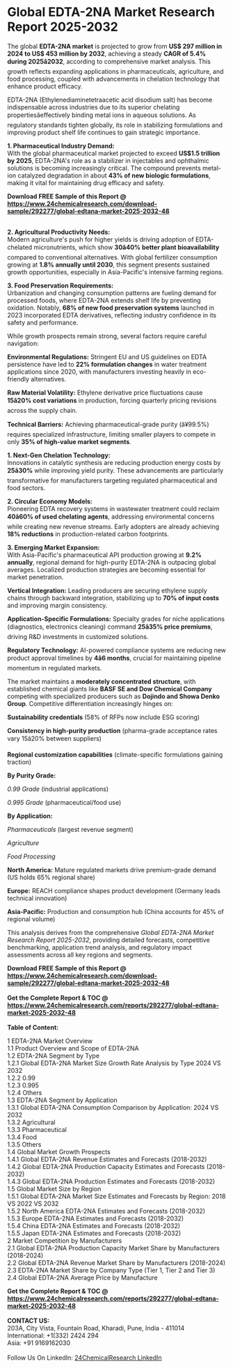 <h1>Global EDTA-2NA Market Research Report 2025-2032</h1><p>The global <strong>EDTA-2NA market</strong> is projected to grow from <strong>US$ 297 million in 2024 to US$ 453 million by 2032</strong>, achieving a steady <strong>CAGR of 5.4% during 2025â2032</strong>, according to comprehensive market analysis. This growth reflects expanding applications in pharmaceuticals, agriculture, and food processing, coupled with advancements in chelation technology that enhance product efficacy.</p><p>EDTA-2NA (Ethylenediaminetetraacetic acid disodium salt) has become indispensable across industries due to its superior chelating propertiesâeffectively binding metal ions in aqueous solutions. As regulatory standards tighten globally, its role in stabilizing formulations and improving product shelf life continues to gain strategic importance.</p><p><strong>1. Pharmaceutical Industry Demand:</strong><br>
With the global pharmaceutical market projected to exceed <strong>US$1.5 trillion by 2025</strong>, EDTA-2NA's role as a stabilizer in injectables and ophthalmic solutions is becoming increasingly critical. The compound prevents metal-ion catalyzed degradation in about <strong>43% of new biologic formulations</strong>, making it vital for maintaining drug efficacy and safety.</p><div><b>Download FREE Sample of this Report @ 
            <a href="https://www.24chemicalresearch.com/download-sample/292277/global-edtana-market-2025-2032-48">
            https://www.24chemicalresearch.com/download-sample/292277/global-edtana-market-2025-2032-48</a></b></div><br><p><strong>2. Agricultural Productivity Needs:</strong><br>
Modern agriculture's push for higher yields is driving adoption of EDTA-chelated micronutrients, which show <strong>30â40% better plant bioavailability</strong> compared to conventional alternatives. With global fertilizer consumption growing at <strong>1.8% annually until 2030</strong>, this segment presents sustained growth opportunities, especially in Asia-Pacific's intensive farming regions.</p><p><strong>3. Food Preservation Requirements:</strong><br>
Urbanization and changing consumption patterns are fueling demand for processed foods, where EDTA-2NA extends shelf life by preventing oxidation. Notably, <strong>68% of new food preservation systems</strong> launched in 2023 incorporated EDTA derivatives, reflecting industry confidence in its safety and performance.</p><p>While growth prospects remain strong, several factors require careful navigation:</p><p><strong>Environmental Regulations:</strong> Stringent EU and US guidelines on EDTA persistence have led to <strong>22% formulation changes</strong> in water treatment applications since 2020, with manufacturers investing heavily in eco-friendly alternatives.</p><p><strong>Raw Material Volatility:</strong> Ethylene derivative price fluctuations cause <strong>15â20% cost variations</strong> in production, forcing quarterly pricing revisions across the supply chain.</p><p><strong>Technical Barriers:</strong> Achieving pharmaceutical-grade purity (â¥99.5%) requires specialized infrastructure, limiting smaller players to compete in only <strong>35% of high-value market segments</strong>.</p><p><strong>1. Next-Gen Chelation Technology:</strong><br>
Innovations in catalytic synthesis are reducing production energy costs by <strong>25â30%</strong> while improving yield purity. These advancements are particularly transformative for manufacturers targeting regulated pharmaceutical and food sectors.</p><p><strong>2. Circular Economy Models:</strong><br>
Pioneering EDTA recovery systems in wastewater treatment could reclaim <strong>40â60% of used chelating agents</strong>, addressing environmental concerns while creating new revenue streams. Early adopters are already achieving <strong>18% reductions</strong> in production-related carbon footprints.</p><p><strong>3. Emerging Market Expansion:</strong><br>
With Asia-Pacific's pharmaceutical API production growing at <strong>9.2% annually</strong>, regional demand for high-purity EDTA-2NA is outpacing global averages. Localized production strategies are becoming essential for market penetration.</p><p><strong>Vertical Integration:</strong> Leading producers are securing ethylene supply chains through backward integration, stabilizing up to <strong>70% of input costs</strong> and improving margin consistency.</p><p><strong>Application-Specific Formulations:</strong> Specialty grades for niche applications (diagnostics, electronics cleaning) command <strong>25â35% price premiums</strong>, driving R&amp;D investments in customized solutions.</p><p><strong>Regulatory Technology:</strong> AI-powered compliance systems are reducing new product approval timelines by <strong>4â6 months</strong>, crucial for maintaining pipeline momentum in regulated markets.</p><p>The market maintains a <strong>moderately concentrated structure</strong>, with established chemical giants like <strong>BASF SE and Dow Chemical Company</strong> competing with specialized producers such as <strong>Dojindo and Showa Denko Group</strong>. Competitive differentiation increasingly hinges on:</p><p><strong>Sustainability credentials</strong> (58% of RFPs now include ESG scoring)</p><p><strong>Consistency in high-purity production</strong> (pharma-grade acceptance rates vary 15â20% between suppliers)</p><p><strong>Regional customization capabilities</strong> (climate-specific formulations gaining traction)</p><p><strong>By Purity Grade:</strong></p><p><em>0.99 Grade</em> (industrial applications)</p><p><em>0.995 Grade</em> (pharmaceutical/food use)</p><p><strong>By Application:</strong></p><p><em>Pharmaceuticals</em> (largest revenue segment)</p><p><em>Agriculture</em></p><p><em>Food Processing</em></p><p><strong>North America:</strong> Mature regulated markets drive premium-grade demand (US holds 65% regional share)</p><p><strong>Europe:</strong> REACH compliance shapes product development (Germany leads technical innovation)</p><p><strong>Asia-Pacific:</strong> Production and consumption hub (China accounts for 45% of regional volume)</p><p>This analysis derives from the comprehensive <em>Global EDTA-2NA Market Research Report 2025-2032</em>, providing detailed forecasts, competitive benchmarking, application trend analysis, and regulatory impact assessments across all key regions and segments.</p><div><b>Download FREE Sample of this Report @ 
            <a href="https://www.24chemicalresearch.com/download-sample/292277/global-edtana-market-2025-2032-48">
            https://www.24chemicalresearch.com/download-sample/292277/global-edtana-market-2025-2032-48</a></b></div><br><div><b>Get the Complete Report & TOC @ 
            <a href="https://www.24chemicalresearch.com/reports/292277/global-edtana-market-2025-2032-48">
            https://www.24chemicalresearch.com/reports/292277/global-edtana-market-2025-2032-48</a></b></div><br>
            <b>Table of Content:</b><p>1 EDTA-2NA Market Overview<br />
    1.1 Product Overview and Scope of EDTA-2NA<br />
    1.2 EDTA-2NA Segment by Type<br />
        1.2.1 Global EDTA-2NA Market Size Growth Rate Analysis by Type 2024 VS 2032<br />
        1.2.2 0.99<br />
        1.2.3 0.995<br />
        1.2.4 Others<br />
    1.3 EDTA-2NA Segment by Application<br />
        1.3.1 Global EDTA-2NA Consumption Comparison by Application: 2024 VS 2032<br />
        1.3.2 Agricultural<br />
        1.3.3 Pharmaceutical<br />
        1.3.4 Food<br />
        1.3.5 Others<br />
    1.4 Global Market Growth Prospects<br />
        1.4.1 Global EDTA-2NA Revenue Estimates and Forecasts (2018-2032)<br />
        1.4.2 Global EDTA-2NA Production Capacity Estimates and Forecasts (2018-2032)<br />
        1.4.3 Global EDTA-2NA Production Estimates and Forecasts (2018-2032)<br />
    1.5 Global Market Size by Region<br />
        1.5.1 Global EDTA-2NA Market Size Estimates and Forecasts by Region: 2018 VS 2022 VS 2032<br />
        1.5.2 North America EDTA-2NA Estimates and Forecasts (2018-2032)<br />
        1.5.3 Europe EDTA-2NA Estimates and Forecasts (2018-2032)<br />
        1.5.4 China EDTA-2NA Estimates and Forecasts (2018-2032)<br />
        1.5.5 Japan EDTA-2NA Estimates and Forecasts (2018-2032)<br />
2 Market Competition by Manufacturers<br />
    2.1 Global EDTA-2NA Production Capacity Market Share by Manufacturers (2018-2024)<br />
    2.2 Global EDTA-2NA Revenue Market Share by Manufacturers (2018-2024)<br />
    2.3 EDTA-2NA Market Share by Company Type (Tier 1, Tier 2 and Tier 3)<br />
    2.4 Global EDTA-2NA Average Price by Manufacture</p><div><b>Get the Complete Report & TOC @ 
            <a href="https://www.24chemicalresearch.com/reports/292277/global-edtana-market-2025-2032-48">
            https://www.24chemicalresearch.com/reports/292277/global-edtana-market-2025-2032-48</a></b></div><br><b>CONTACT US:</b><br>
            203A, City Vista, Fountain Road, Kharadi, Pune, India - 411014<br>
            International: +1(332) 2424 294<br>
            Asia: +91 9169162030 <br><br>
            Follow Us On LinkedIn: <a href="https://www.linkedin.com/company/24chemicalresearch/">24ChemicalResearch LinkedIn</a>
